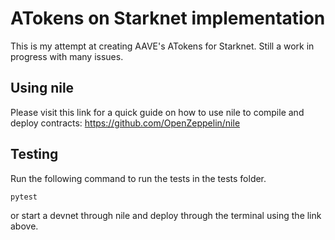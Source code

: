 # ATokens on Starknet implementation

This is my attempt at creating AAVE's ATokens for Starknet. Still a work in progress with many issues.

## Using nile 

Please visit this link for a quick guide on how to use nile to compile and deploy contracts:
https://github.com/OpenZeppelin/nile

## Testing
Run the following command to run the tests in the tests folder.

```bash
pytest
```
or start a devnet through nile and deploy through the terminal using the link above.